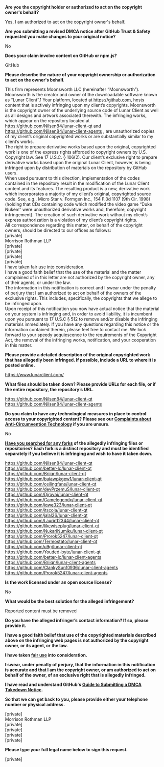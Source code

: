 **Are you the copyright holder or authorized to act on the copyright owner's behalf?**

Yes, I am authorized to act on the copyright owner's behalf.

**Are you submitting a revised DMCA notice after GitHub Trust & Safety requested you make changes to your original notice?**

No

**Does your claim involve content on GitHub or npm.js?**

GitHub

**Please describe the nature of your copyright ownership or authorization to act on the owner's behalf.**

This firm represents Moonsworth LLC (hereinafter “Moonsworth”). Moonsworth is the creator and owner of the downloadable software known as “Lunar Client”.1 Your platform, located at https://github.com, hosts content that is actively infringing upon my client’s copyrights.
Moonsworth is the copyright owner of the underlying source code of Lunar Client as well as all designs and artwork associated therewith. The infringing works, which appear on the repository located at https://github.com/Nilsen84/lunar-client-qt and https://github.com/Nilsen84/lunar-client-agents , are unauthorized copies of my client’s original copyrighted works or are substantially similar to my client’s works.  
The right to prepare derivative works based upon the original, copyrighted work is one of the express rights afforded to copyright owners by U.S. Copyright law. See 17 U.S.C. § 106(2). Our client’s exclusive right to prepare derivative works based upon the original Lunar Client, however, is being infringed upon by distribution of materials on the repository by GitHub users.  
When used pursuant to this direction, implementation of the codes contained in the repository result in the modification of the Lunar Client content and its features. The resulting product is a new, derivative work which incorporates a majority of my client’s original, copyrighted source code. See, e.g., Micro Star v. Formgen Inc., 154 F.3d 1107 (9th Cir. 1998) (holding that CDs containing code which modified the video game “Duke Nukem” were unauthorized derivative works and, therefore, copyright infringement). The creation of such derivative work without my client’s express authorization is a violation of my client’s copyright rights.  
All correspondence regarding this matter, on behalf of the copyright owners, should be directed to our offices as follows:  
[private]  
Morrison Rothman LLP  
[private]  
[private]  
[private]  
[private]  
I have taken fair use into consideration.  
I have a good faith belief that the use of the material and the matter complained of in
this letter are not authorized by the copyright owner, any of their agents, or under the law.  
The information in this notification is correct and I swear under the penalty of perjury that I am authorized to act on behalf of the owners of the exclusive rights. This includes, specifically, the copyrights that we allege to be infringed upon.  
Upon receipt of this notification you now have actual notice that the material on your
system is infringing and, in order to avoid liability, it is incumbent upon you pursuant to 17
U.S.C § 512 to remove and/or disable the infringing materials immediately.
If you have any questions regarding this notice or the information contained therein,
please feel free to contact me. We look forward to your speedy acquiescence to the
requirements of the Copyright Act, the removal of the infringing works, notification, and
your cooperation in this matter.

**Please provide a detailed description of the original copyrighted work that has allegedly been infringed. If possible, include a URL to where it is posted online.**

https://www.lunarclient.com/

**What files should be taken down? Please provide URLs for each file, or if the entire repository, the repository’s URL.**

https://github.com/Nilsen84/lunar-client-qt  
https://github.com/Nilsen84/lunar-client-agents

**Do you claim to have any technological measures in place to control access to your copyrighted content? Please see our <a href="https://docs.github.com/articles/guide-to-submitting-a-dmca-takedown-notice#complaints-about-anti-circumvention-technology">Complaints about Anti-Circumvention Technology</a> if you are unsure.**

No

**<a href="https://docs.github.com/articles/dmca-takedown-policy#b-what-about-forks-or-whats-a-fork">Have you searched for any forks</a> of the allegedly infringing files or repositories? Each fork is a distinct repository and must be identified separately if you believe it is infringing and wish to have it taken down.**

https://github.com/Nilsen84/lunar-client-qt  
https://github.com/better-lc/lunar-client-qt  
https://github.com/Briiqn/lunar-client-qt  
https://github.com/buiawpkgew1/lunar-client-qt  
https://github.com/ceilingfans/lunar-client-qt  
https://github.com/devPrzemuS/lunar-client-qt  
https://github.com/Djrovai/lunar-client-qt  
https://github.com/Gamelegendx/lunar-client-qt  
https://github.com/iqwe323/lunar-client-qt  
https://github.com/itscola/lunar-client-qt  
https://github.com/jalal26/lunar-client-qt  
https://github.com/Laurin12344/lunar-client-qt  
https://github.com/likewiseplug/lunar-client-qt  
https://github.com/NukariNumiku/lunar-client-qt  
https://github.com/Prorok5247/lunar-client-qt  
https://github.com/Termostato/lunar-client-qt  
https://github.com/u9g/lunar-client-qt  
https://github.com/Youded-byte/lunar-client-qt  
https://github.com/better-lc/lunar-client-agents  
https://github.com/Briiqn/lunar-client-agents  
https://github.com/ClankySun10936/lunar-client-agents  
https://github.com/Prorok5247/lunar-client-agents

**Is the work licensed under an open source license?**

No

**What would be the best solution for the alleged infringement?**

Reported content must be removed

**Do you have the alleged infringer’s contact information? If so, please provide it.**

**I have a good faith belief that use of the copyrighted materials described above on the infringing web pages is not authorized by the copyright owner, or its agent, or the law.**

**I have taken <a href="https://www.lumendatabase.org/topics/22">fair use</a> into consideration.**

**I swear, under penalty of perjury, that the information in this notification is accurate and that I am the copyright owner, or am authorized to act on behalf of the owner, of an exclusive right that is allegedly infringed.**

**I have read and understand GitHub's <a href="https://docs.github.com/articles/guide-to-submitting-a-dmca-takedown-notice/">Guide to Submitting a DMCA Takedown Notice</a>.**

**So that we can get back to you, please provide either your telephone number or physical address.**

[private]  
Morrison Rothman LLP  
[private]  
[private]  
[private]  
[private]  

**Please type your full legal name below to sign this request.**

[private]  
